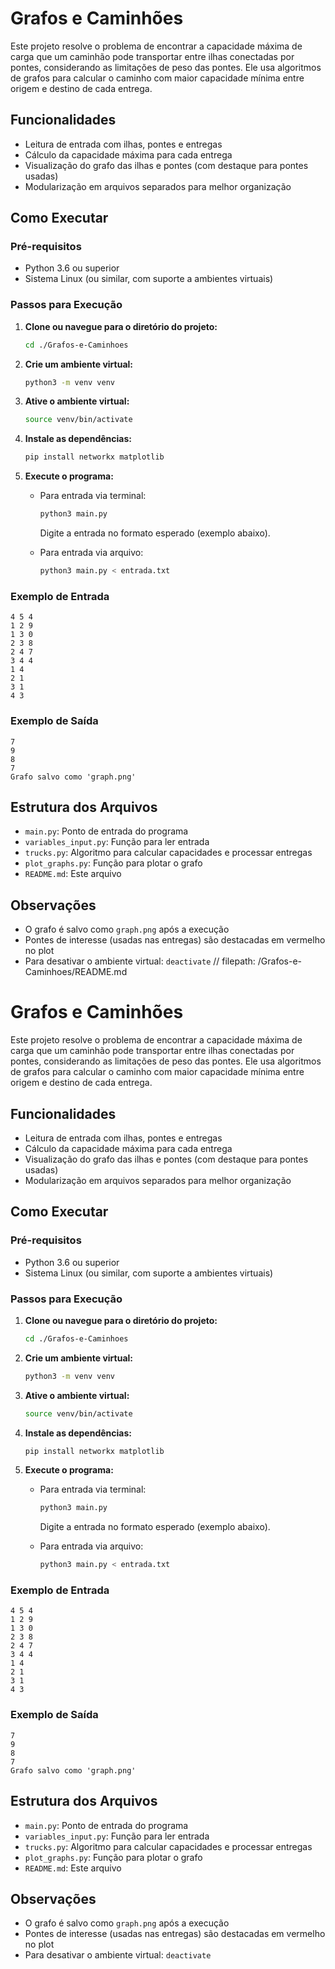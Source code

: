 # Grafos e Caminhões

Este projeto resolve o problema de encontrar a capacidade máxima de carga que um caminhão pode transportar entre ilhas conectadas por pontes, considerando as limitações de peso das pontes. Ele usa algoritmos de grafos para calcular o caminho com maior capacidade mínima entre origem e destino de cada entrega.

## Funcionalidades
- Leitura de entrada com ilhas, pontes e entregas
- Cálculo da capacidade máxima para cada entrega
- Visualização do grafo das ilhas e pontes (com destaque para pontes usadas)
- Modularização em arquivos separados para melhor organização

## Como Executar

### Pré-requisitos
- Python 3.6 ou superior
- Sistema Linux (ou similar, com suporte a ambientes virtuais)

### Passos para Execução

1. **Clone ou navegue para o diretório do projeto:**
   ```bash
   cd ./Grafos-e-Caminhoes
   ```

2. **Crie um ambiente virtual:**
   ```bash
   python3 -m venv venv
   ```

3. **Ative o ambiente virtual:**
   ```bash
   source venv/bin/activate
   ```

4. **Instale as dependências:**
   ```bash
   pip install networkx matplotlib
   ```

5. **Execute o programa:**
   - Para entrada via terminal:
     ```bash
     python3 main.py
     ```
     Digite a entrada no formato esperado (exemplo abaixo).

   - Para entrada via arquivo:
     ```bash
     python3 main.py < entrada.txt
     ```

### Exemplo de Entrada
```
4 5 4
1 2 9
1 3 0
2 3 8
2 4 7
3 4 4
1 4
2 1
3 1
4 3
```

### Exemplo de Saída
```
7
9
8
7
Grafo salvo como 'graph.png'
```

## Estrutura dos Arquivos
- `main.py`: Ponto de entrada do programa
- `variables_input.py`: Função para ler entrada
- `trucks.py`: Algoritmo para calcular capacidades e processar entregas
- `plot_graphs.py`: Função para plotar o grafo
- `README.md`: Este arquivo

## Observações
- O grafo é salvo como `graph.png` após a execução
- Pontes de interesse (usadas nas entregas) são destacadas em vermelho no plot
- Para desativar o ambiente virtual: `deactivate`
</markdown>// filepath: /Grafos-e-Caminhoes/README.md
# Grafos e Caminhões

Este projeto resolve o problema de encontrar a capacidade máxima de carga que um caminhão pode transportar entre ilhas conectadas por pontes, considerando as limitações de peso das pontes. Ele usa algoritmos de grafos para calcular o caminho com maior capacidade mínima entre origem e destino de cada entrega.

## Funcionalidades
- Leitura de entrada com ilhas, pontes e entregas
- Cálculo da capacidade máxima para cada entrega
- Visualização do grafo das ilhas e pontes (com destaque para pontes usadas)
- Modularização em arquivos separados para melhor organização

## Como Executar

### Pré-requisitos
- Python 3.6 ou superior
- Sistema Linux (ou similar, com suporte a ambientes virtuais)

### Passos para Execução

1. **Clone ou navegue para o diretório do projeto:**
   ```bash
   cd ./Grafos-e-Caminhoes
   ```

2. **Crie um ambiente virtual:**
   ```bash
   python3 -m venv venv
   ```

3. **Ative o ambiente virtual:**
   ```bash
   source venv/bin/activate
   ```

4. **Instale as dependências:**
   ```bash
   pip install networkx matplotlib
   ```

5. **Execute o programa:**
   - Para entrada via terminal:
     ```bash
     python3 main.py
     ```
     Digite a entrada no formato esperado (exemplo abaixo).

   - Para entrada via arquivo:
     ```bash
     python3 main.py < entrada.txt
     ```

### Exemplo de Entrada
```
4 5 4
1 2 9
1 3 0
2 3 8
2 4 7
3 4 4
1 4
2 1
3 1
4 3
```

### Exemplo de Saída
```
7
9
8
7
Grafo salvo como 'graph.png'
```

## Estrutura dos Arquivos
- `main.py`: Ponto de entrada do programa
- `variables_input.py`: Função para ler entrada
- `trucks.py`: Algoritmo para calcular capacidades e processar entregas
- `plot_graphs.py`: Função para plotar o grafo
- `README.md`: Este arquivo

## Observações
- O grafo é salvo como `graph.png` após a execução
- Pontes de interesse (usadas nas entregas) são destacadas em vermelho no plot
- Para desativar o ambiente virtual: `deactivate`
</markdown>
